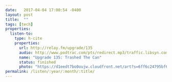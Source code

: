 ```yaml
---
date:   2017-04-04 17:00:54 -0400
layout: post
title:  ""
tags: [tech]
properties:
  listen-to:
    type: h-cite
    properties:
      url: http://relay.fm/upgrade/135
      audio: http://www.podtrac.com/pts/redirect.mp3/traffic.libsyn.com/upgrade/Upgrade_135.mp3
      name: "Upgrade 135: Trashed The Can"
      status: finished
      photo: "https://d1eedt7bo0oujw.cloudfront.net/art?s=6ff6c24795bf6b43460c4f404cb46141896effe16d9f99ea2c7ce3f323d6d00a&w=840&u=http%3A%2F%2Frelayfm.s3.amazonaws.com%2Fuploads%2Fbroadcast%2Fimage%2F11%2Fupgrade_artwork.png"
permalink: /listen/:year/:month/:title/
---
```

